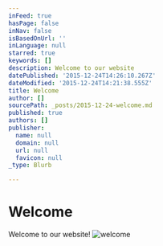 ```yaml
---
inFeed: true
hasPage: false
inNav: false
isBasedOnUrl: ''
inLanguage: null
starred: true
keywords: []
description: Welcome to our website
datePublished: '2015-12-24T14:26:10.267Z'
dateModified: '2015-12-24T14:21:38.555Z'
title: Welcome
author: []
sourcePath: _posts/2015-12-24-welcome.md
published: true
authors: []
publisher:
  name: null
  domain: null
  url: null
  favicon: null
_type: Blurb

---
```

# Welcome

Welcome to our website!
![welcome](https://the-grid-user-content.s3-us-west-2.amazonaws.com/5dbd26cc-a371-4808-a37f-c2052186f0ff.jpg)